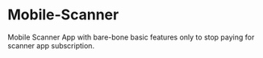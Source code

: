 # Mobile-Scanner
Mobile Scanner App with bare-bone basic features only to stop paying for scanner app subscription. 
